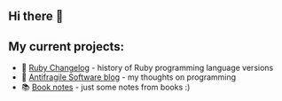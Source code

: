 ## Hi there 👋


## My current projects:

- :gem: [Ruby Changelog](https://rubychangelog.com) - history of Ruby programming language versions
- :page_facing_up: [Antifragile Software blog](https://marek-kowalcze.medium.com) - my thoughts on programming
- :books: [Book notes](https://kowal.github.io/book-notes) - just some notes from books :)
